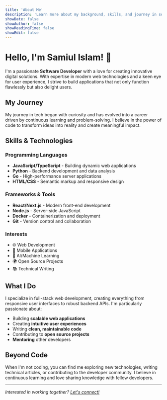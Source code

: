 ```yaml
---
title: 'About Me'
description: 'Learn more about my background, skills, and journey in software development'
showDate: false
showAuthor: false
showReadingTime: false
showEdit: false
---
```


# Hello, I'm Samiul Islam! 👋

I'm a passionate **Software Developer** with a love for creating innovative digital solutions. With expertise in modern web technologies and a keen eye for user experience, I strive to build applications that not only function flawlessly but also delight users.

## My Journey

My journey in tech began with curiosity and has evolved into a career driven by continuous learning and problem-solving. I believe in the power of code to transform ideas into reality and create meaningful impact.

## Skills & Technologies

### Programming Languages

- **JavaScript/TypeScript** - Building dynamic web applications
- **Python** - Backend development and data analysis
- **Go** - High-performance server applications
- **HTML/CSS** - Semantic markup and responsive design

### Frameworks & Tools

- **React/Next.js** - Modern front-end development
- **Node.js** - Server-side JavaScript
- **Docker** - Containerization and deployment
- **Git** - Version control and collaboration

### Interests

- 🌐 Web Development
- 📱 Mobile Applications
- 🤖 AI/Machine Learning
- 🌍 Open Source Projects
- 📚 Technical Writing

## What I Do

I specialize in full-stack web development, creating everything from responsive user interfaces to robust backend APIs. I'm particularly passionate about:

- Building **scalable web applications**
- Creating **intuitive user experiences**
- Writing **clean, maintainable code**
- Contributing to **open source projects**
- **Mentoring** other developers

## Beyond Code

When I'm not coding, you can find me exploring new technologies, writing technical articles, or contributing to the developer community. I believe in continuous learning and love sharing knowledge with fellow developers.

---

_Interested in working together? [Let's connect!](/contact/)_
